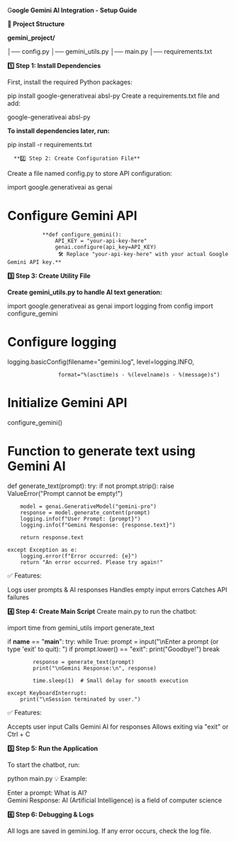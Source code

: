 G**oogle Gemini AI Integration - Setup Guide**





**📌 Project Structure**





**gemini_project/**



│── config.py
│── gemini_utils.py
│── main.py
│── requirements.txt



**1️⃣ Step 1: Install Dependencies**




First, install the required Python packages:





pip install google-generativeai absl-py
Create a requirements.txt file and add:





google-generativeai
absl-py




**To install dependencies later, run:**






pip install -r requirements.txt




      **2️⃣ Step 2: Create Configuration File**





        
Create a file named config.py to store API configuration:






import google.generativeai as genai




# Configure Gemini API



               **def configure_gemini():
                   API_KEY = "your-api-key-here"
                   genai.configure(api_key=API_KEY)
                    🛠 Replace "your-api-key-here" with your actual Google Gemini API key.**






**3️⃣ Step 3: Create Utility File**






**Create gemini_utils.py to handle AI text generation:**




import google.generativeai as genai
import logging
from config import configure_gemini




# Configure logging




logging.basicConfig(filename="gemini.log", level=logging.INFO, 





                    format="%(asctime)s - %(levelname)s - %(message)s")



                    

# Initialize Gemini API




configure_gemini()




# Function to generate text using Gemini AI




def generate_text(prompt):
    try:
        if not prompt.strip():
            raise ValueError("Prompt cannot be empty!")

        model = genai.GenerativeModel("gemini-pro")
        response = model.generate_content(prompt)
        logging.info(f"User Prompt: {prompt}")
        logging.info(f"Gemini Response: {response.text}")
        
        return response.text

    except Exception as e:
        logging.error(f"Error occurred: {e}")
        return "An error occurred. Please try again!"





        
✅ Features:

Logs user prompts & AI responses
Handles empty input errors
Catches API failures







**4️⃣ Step 4: Create Main Script**
Create main.py to run the chatbot:








import time
from gemini_utils import generate_text

if __name__ == "__main__":
    try:
        while True:
            prompt = input("\nEnter a prompt (or type 'exit' to quit): ")
            if prompt.lower() == "exit":
                print("Goodbye!")
                break

            response = generate_text(prompt)
            print("\nGemini Response:\n", response)

            time.sleep(1)  # Small delay for smooth execution

    except KeyboardInterrupt:
        print("\nSession terminated by user.")





        
✅ Features:

Accepts user input
Calls Gemini AI for responses
Allows exiting via "exit" or Ctrl + C






**5️⃣ Step 5: Run the Application**








To start the chatbot, run:





python main.py
💡 Example:


Enter a prompt: What is AI?  
Gemini Response: AI (Artificial Intelligence) is a field of computer science






**6️⃣ Step 6: Debugging & Logs**





All logs are saved in gemini.log.
If any error occurs, check the log file.
